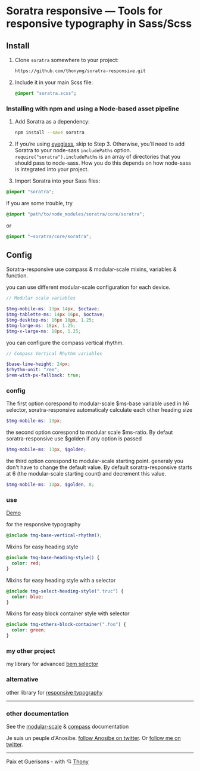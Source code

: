 # Soratra responsive — Tools for responsive typography in Sass/Scss

## Install

1. Clone `soratra` somewhere to your project:

   ```sh
   https://github.com/thonymg/soratra-responsive.git
   ```

2. Include it in your main Scss file:

   ```Sass
   @import "soratra.scss";
   ```

### Installing with npm and using a Node-based asset pipeline

1. Add Soratra as a dependency:

   ```bash
   npm install --save soratra
   ```

1. If you’re using [eyeglass], skip to Step 3. Otherwise, you’ll need to add
   Soratra to your node-sass `includePaths` option.
   `require("soratra").includePaths` is an array of directories that you should
   pass to node-sass. How you do this depends on how node-sass is integrated
   into your project.

1. Import Soratra into your Sass files:

```scss
@import "soratra";
```

if you are some trouble, try

```scss
@import "path/to/node_modules/soratra/core/soratra";
```

or

```scss
@import "~soratra/core/soratra";
```

[eyeglass]: https://github.com/sass-eyeglass/eyeglass

## Config

Soratra-responsive use compass & modular-scale mixins, variables & function.

you can use different modular-scale configuration for each device.

```scss
// Modular scale variables

$tmg-mobile-ms: 13px 14px, $octave;
$tmg-tablette-ms: 14px 16px, $octave;
$tmg-desktop-ms: 16px 18px, 1.25;
$tmg-large-ms: 18px, 1.25;
$tmg-x-large-ms: 18px, 1.25;
```

you can configure the compass vertical rhythm.

```scss
// Compass Vertical Rhythm variables

$base-line-height: 24px;
$rhythm-unit: "rem";
$rem-with-px-fallback: true;
```

### config

The first option corespond to modular-scale \$ms-base variable used in h6 selector, soratra-responsive automaticaly calculate each other heading size

```scss
$tmg-mobile-ms: 13px;
```

the second option corespond to modular scale $ms-ratio. By defaut soratra-responsive use $golden if any option is passed

```scss
$tmg-mobile-ms: 13px, $golden;
```

the third option corespond to modular-scale starting point. generaly you don't have to change the default value. By default soratra-responsive starts at 6 (the modular-scale starting count) and decrement this value.

```scss
$tmg-mobile-ms: 13px, $golden, 8;
```

### use

[Demo](http://www.sassmeister.com/gist/756b142d9fe22a4d211c116fbf9a51ef)

for the responsive typography

```scss
@include tmg-base-vertical-rhythm();
```

Mixins for easy heading style

```scss
@include tmg-base-heading-style() {
  color: red;
}
```

Mixins for easy heading style with a selector

```scss
@include tmg-select-heading-style(".truc") {
  color: blue;
}
```

Mixins for easy block container style with selector

```scss
@include tmg-others-block-container(".foo") {
  color: green;
}
```

### my other project

my library for advanced [bem selector](https://github.com/thonymg/fotsy-sass-bem)

### alternative

other library for [responsive typography](https://github.com/corysimmons/typographic)

---

### other documentation

See the [modular-scale](http://www.modularscale.com/) & [compass](http://compass-style.org/reference/compass/typography/vertical_rhythm/) documentation

Je suis un peuple d'Anosibe. [follow Anosibe on twitter](https://twitter.com/anosibe/).
Or [follow me on twitter](https://twitter.com/thonyMg/).

---

Paix et Guerisons - with 💘 [Thony](https://github.com/thonymg)
